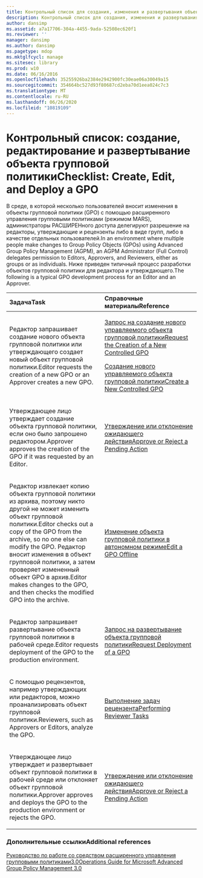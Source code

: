 ```yaml
---
title: Контрольный список для создания, изменения и развертывания объекта групповой политики
description: Контрольный список для создания, изменения и развертывания объекта групповой политики
author: dansimp
ms.assetid: a7a17706-304a-4455-9ada-52508ec620f1
ms.reviewer: ''
manager: dansimp
ms.author: dansimp
ms.pagetype: mdop
ms.mktglfcycl: manage
ms.sitesec: library
ms.prod: w10
ms.date: 06/16/2016
ms.openlocfilehash: 35255926ba2384e2942900fc30eae06a30049a15
ms.sourcegitcommit: 354664bc527d93f80687cd2eba70d1eea024c7c3
ms.translationtype: MT
ms.contentlocale: ru-RU
ms.lasthandoff: 06/26/2020
ms.locfileid: "10819109"
---
```

# <span data-ttu-id="04675-103">Контрольный список: создание, редактирование и развертывание объекта групповой политики</span><span class="sxs-lookup"><span data-stu-id="04675-103">Checklist: Create, Edit, and Deploy a GPO</span></span>


<span data-ttu-id="04675-104">В среде, в которой несколько пользователей вносит изменения в объекты групповой политики (GPO) с помощью расширенного управления групповыми политиками (режимом MARS), администраторы РАСШИРЕНного доступа делегируют разрешение на редакторы, утверждающие и рецензенты либо в виде групп, либо в качестве отдельных пользователей.</span><span class="sxs-lookup"><span data-stu-id="04675-104">In an environment where multiple people make changes to Group Policy Objects (GPOs) using Advanced Group Policy Management (AGPM), an AGPM Administrator (Full Control) delegates permission to Editors, Approvers, and Reviewers, either as groups or as individuals.</span></span> <span data-ttu-id="04675-105">Ниже приведен типичный процесс разработки объектов групповой политики для редактора и утверждающего.</span><span class="sxs-lookup"><span data-stu-id="04675-105">The following is a typical GPO development process for an Editor and an Approver.</span></span>

<table>
<colgroup>
<col width="50%" />
<col width="50%" />
</colgroup>
<thead>
<tr class="header">
<th align="left"><span data-ttu-id="04675-106">Задача</span><span class="sxs-lookup"><span data-stu-id="04675-106">Task</span></span></th>
<th align="left"><span data-ttu-id="04675-107">Справочные материалы</span><span class="sxs-lookup"><span data-stu-id="04675-107">Reference</span></span></th>
</tr>
</thead>
<tbody>
<tr class="odd">
<td align="left"><p><span data-ttu-id="04675-108">Редактор запрашивает создание нового объекта групповой политики или утверждающего создает новый объект групповой политики.</span><span class="sxs-lookup"><span data-stu-id="04675-108">Editor requests the creation of a new GPO or an Approver creates a new GPO.</span></span></p></td>
<td align="left"><p><a href="request-the-creation-of-a-new-controlled-gpo-agpm30ops.md" data-raw-source="[Request the Creation of a New Controlled GPO](request-the-creation-of-a-new-controlled-gpo-agpm30ops.md)"><span data-ttu-id="04675-109">Запрос на создание нового управляемого объекта групповой политики</span><span class="sxs-lookup"><span data-stu-id="04675-109">Request the Creation of a New Controlled GPO</span></span></a></p>
<p><a href="create-a-new-controlled-gpo-agpm30ops.md" data-raw-source="[Create a New Controlled GPO](create-a-new-controlled-gpo-agpm30ops.md)"><span data-ttu-id="04675-110">Создание нового управляемого объекта групповой политики</span><span class="sxs-lookup"><span data-stu-id="04675-110">Create a New Controlled GPO</span></span></a></p></td>
</tr>
<tr class="even">
<td align="left"><p><span data-ttu-id="04675-111">Утверждающее лицо утверждает создание объекта групповой политики, если оно было запрошено редактором.</span><span class="sxs-lookup"><span data-stu-id="04675-111">Approver approves the creation of the GPO if it was requested by an Editor.</span></span></p></td>
<td align="left"><p><a href="approve-or-reject-a-pending-action-agpm30ops.md" data-raw-source="[Approve or Reject a Pending Action](approve-or-reject-a-pending-action-agpm30ops.md)"><span data-ttu-id="04675-112">Утверждение или отклонение ожидающего действия</span><span class="sxs-lookup"><span data-stu-id="04675-112">Approve or Reject a Pending Action</span></span></a></p></td>
</tr>
<tr class="odd">
<td align="left"><p><span data-ttu-id="04675-113">Редактор извлекает копию объекта групповой политики из архива, поэтому никто другой не может изменить объект групповой политики.</span><span class="sxs-lookup"><span data-stu-id="04675-113">Editor checks out a copy of the GPO from the archive, so no one else can modify the GPO.</span></span> <span data-ttu-id="04675-114">Редактор вносит изменения в объект групповой политики, а затем проверяет измененный объект GPO в архив.</span><span class="sxs-lookup"><span data-stu-id="04675-114">Editor makes changes to the GPO, and then checks the modified GPO into the archive.</span></span></p></td>
<td align="left"><p><a href="edit-a-gpo-offline-agpm30ops.md" data-raw-source="[Edit a GPO Offline](edit-a-gpo-offline-agpm30ops.md)"><span data-ttu-id="04675-115">Изменение объекта групповой политики в автономном режиме</span><span class="sxs-lookup"><span data-stu-id="04675-115">Edit a GPO Offline</span></span></a></p></td>
</tr>
<tr class="even">
<td align="left"><p><span data-ttu-id="04675-116">Редактор запрашивает развертывание объекта групповой политики в рабочей среде.</span><span class="sxs-lookup"><span data-stu-id="04675-116">Editor requests deployment of the GPO to the production environment.</span></span></p></td>
<td align="left"><p><a href="request-deployment-of-a-gpo-agpm30ops.md" data-raw-source="[Request Deployment of a GPO](request-deployment-of-a-gpo-agpm30ops.md)"><span data-ttu-id="04675-117">Запрос на развертывание объекта групповой политики</span><span class="sxs-lookup"><span data-stu-id="04675-117">Request Deployment of a GPO</span></span></a></p></td>
</tr>
<tr class="odd">
<td align="left"><p><span data-ttu-id="04675-118">С помощью рецензентов, например утверждающих или редакторов, можно проанализировать объект групповой политики.</span><span class="sxs-lookup"><span data-stu-id="04675-118">Reviewers, such as Approvers or Editors, analyze the GPO.</span></span></p></td>
<td align="left"><p><a href="performing-reviewer-tasks-agpm30ops.md" data-raw-source="[Performing Reviewer Tasks](performing-reviewer-tasks-agpm30ops.md)"><span data-ttu-id="04675-119">Выполнение задач рецензента</span><span class="sxs-lookup"><span data-stu-id="04675-119">Performing Reviewer Tasks</span></span></a></p></td>
</tr>
<tr class="even">
<td align="left"><p><span data-ttu-id="04675-120">Утверждающее лицо утверждает и развертывает объект групповой политики в рабочей среде или отклоняет объект групповой политики.</span><span class="sxs-lookup"><span data-stu-id="04675-120">Approver approves and deploys the GPO to the production environment or rejects the GPO.</span></span></p></td>
<td align="left"><p><a href="approve-or-reject-a-pending-action-agpm30ops.md" data-raw-source="[Approve or Reject a Pending Action](approve-or-reject-a-pending-action-agpm30ops.md)"><span data-ttu-id="04675-121">Утверждение или отклонение ожидающего действия</span><span class="sxs-lookup"><span data-stu-id="04675-121">Approve or Reject a Pending Action</span></span></a></p></td>
</tr>
</tbody>
</table>

 

### <span data-ttu-id="04675-122">Дополнительные ссылки</span><span class="sxs-lookup"><span data-stu-id="04675-122">Additional references</span></span>

[<span data-ttu-id="04675-123">Руководство по работе со средством расширенного управления групповыми политиками3.0</span><span class="sxs-lookup"><span data-stu-id="04675-123">Operations Guide for Microsoft Advanced Group Policy Management 3.0</span></span>](operations-guide-for-microsoft-advanced-group-policy-management-30-agpm30ops.md)

 

 





